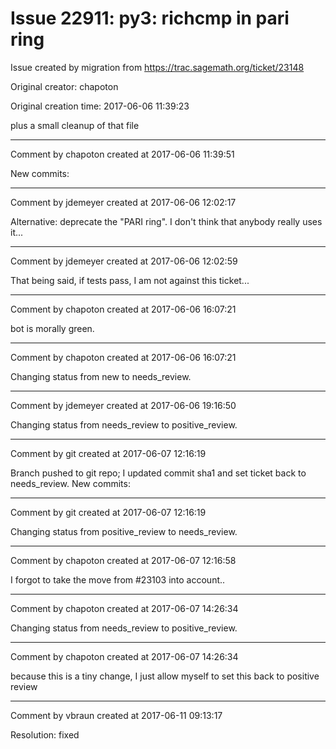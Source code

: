 # Issue 22911: py3: richcmp in pari ring

Issue created by migration from https://trac.sagemath.org/ticket/23148

Original creator: chapoton

Original creation time: 2017-06-06 11:39:23

plus a small cleanup of that file


---

Comment by chapoton created at 2017-06-06 11:39:51

New commits:


---

Comment by jdemeyer created at 2017-06-06 12:02:17

Alternative: deprecate the "PARI ring". I don't think that anybody really uses it...


---

Comment by jdemeyer created at 2017-06-06 12:02:59

That being said, if tests pass, I am not against this ticket...


---

Comment by chapoton created at 2017-06-06 16:07:21

bot is morally green.


---

Comment by chapoton created at 2017-06-06 16:07:21

Changing status from new to needs_review.


---

Comment by jdemeyer created at 2017-06-06 19:16:50

Changing status from needs_review to positive_review.


---

Comment by git created at 2017-06-07 12:16:19

Branch pushed to git repo; I updated commit sha1 and set ticket back to needs_review. New commits:


---

Comment by git created at 2017-06-07 12:16:19

Changing status from positive_review to needs_review.


---

Comment by chapoton created at 2017-06-07 12:16:58

I forgot to take the move from #23103 into account..


---

Comment by chapoton created at 2017-06-07 14:26:34

Changing status from needs_review to positive_review.


---

Comment by chapoton created at 2017-06-07 14:26:34

because this is a tiny change, I just allow myself to set this back to positive review


---

Comment by vbraun created at 2017-06-11 09:13:17

Resolution: fixed
